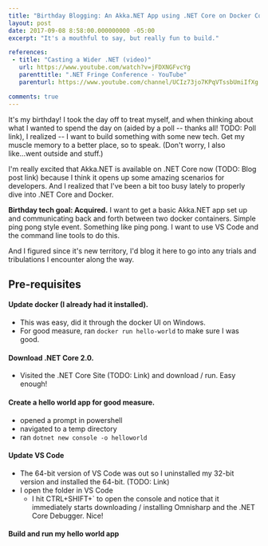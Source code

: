 ```yaml
---
title: "Birthday Blogging: An Akka.NET App using .NET Core on Docker Containers"
layout: post
date: 2017-09-08 8:58:00.000000000 -05:00
excerpt: "It's a mouthful to say, but really fun to build."

references:
 - title: "Casting a Wider .NET (video)"
   url: https://www.youtube.com/watch?v=jFDXNGFvcYg
   parenttitle: ".NET Fringe Conference - YouTube"
   parenturl: https://www.youtube.com/channel/UCIz73jo7KPqVTssbUmiIfXg

comments: true
---
```

It's my birthday! I took the day off to treat myself, and when thinking about what I wanted to spend the day on (aided by a poll -- thanks all! TODO: Poll link), I realized -- I want to build something with some new tech. Get my muscle memory to a better place, so to speak. (Don't worry, I also like...went outside and stuff.)

I'm really excited that Akka.NET is available on .NET Core now (TODO: Blog post link) because I think it opens up some amazing scenarios for developers. And I realized that I've been a bit too busy lately to properly dive into .NET Core and Docker.

**Birthday tech goal: Acquired.** I want to get a basic Akka.NET app set up and communicating back and forth between two docker containers. Simple ping pong style event. Something like ping pong. I want to use VS Code and the command line tools to do this.

And I figured since it's new territory, I'd blog it here to go into any trials and tribulations I encounter along the way.

## Pre-requisites

#### Update docker (I already had it installed).
 * This was easy, did it through the docker UI on Windows. 
 * For good measure, ran `docker run hello-world` to make sure I was good.

#### Download .NET Core 2.0. 
 * Visited the .NET Core Site (TODO: Link) and download / run. Easy enough!

#### Create a hello world app for good measure.
 * opened a prompt in powershell
 * navigated to a temp directory
 * ran `dotnet new console -o helloworld`

#### Update VS Code
 * The 64-bit version of VS Code was out so I uninstalled my 32-bit version and installed the 64-bit. (TODO: Link)
* I open the folder in VS Code 
	* I hit CTRL+SHIFT+` to open the console and notice that it immediately starts downloading / installing Omnisharp and the .NET Core Debugger. Nice!

#### Build and run my hello world app